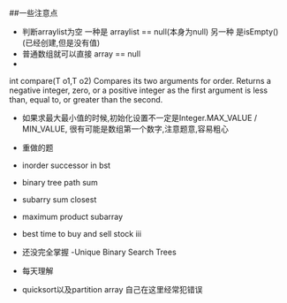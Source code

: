 ##一些注意点

- 判断arraylist为空 一种是 arraylist == null(本身为null) 另一种 是isEmpty() (已经创建,但是没有值)
- 普通数组就可以直接 array == null
-
int compare(T o1,T o2)
Compares its two arguments for order. Returns a negative integer, zero, or a positive integer as the first argument is less than, equal to, or greater than the second.
- 如果求最大最小值的时候,初始化设置不一定是Integer.MAX_VALUE / MIN_VALUE, 很有可能是数组第一个数字,注意题意,容易粗心


- 重做的题
- inorder successor in bst
- binary tree path sum
- subarry sum closest
- maximum product subarray
- best time to buy and sell stock iii

- 还没完全掌握
 -Unique Binary Search Trees

 - 每天理解
 - quicksort以及partition array 自己在这里经常犯错误
